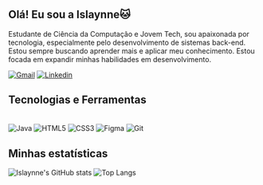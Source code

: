 ## Olá! Eu sou a Islaynne🐱

Estudante de Ciência da Computação e Jovem Tech, sou apaixonada por tecnologia, especialmente pelo desenvolvimento de sistemas back-end. Estou sempre buscando aprender mais e aplicar meu conhecimento. Estou focada em expandir minhas habilidades em desenvolvimento.


[![Gmail](https://img.shields.io/badge/Gmail-D14836?style=for-the-badge&logo=gmail&logoColor=white)](islaynneviana@gmail.com)
[![Linkedin](https://img.shields.io/badge/LinkedIn-0077B5?style=for-the-badge&logo=linkedin&logoColor=white)](https://www.linkedin.com/in/islaynneviana/)

## Tecnologias e Ferramentas

<div style="display: incline_block"><br/>
  <img align="center" alt="Java" src="https://img.shields.io/badge/Java-ED8B00?style=for-the-badge&logo=openjdk&logoColor=white"  />
  <img align="center" alt="HTML5" src="https://img.shields.io/badge/HTML5-E34F26?style=for-the-badge&logo=html5&logoColor=white"  />
  <img align="center" alt="CSS3" src="https://img.shields.io/badge/CSS3-1572B6?style=for-the-badge&logo=css3&logoColor=white"  />
   <img align="center" alt="Figma" src="https://img.shields.io/badge/Figma-F24E1E?style=for-the-badge&logo=figma&logoColor=white"  />
   <img align="center" alt="Git" src="https://img.shields.io/badge/GIT-E44C30?style=for-the-badge&logo=git&logoColor=white"  />
  </div>

## Minhas estatísticas

![Islaynne's GitHub stats](https://github-readme-stats.vercel.app/api?username=IslaynneViana&show_icons=true&theme=tokyonight)
![Top Langs](https://github-readme-stats.vercel.app/api/top-langs/?username=IslaynneViana&layout=compact&langs_count=4&hide=html,css,javascript&theme=tokyonight
)

